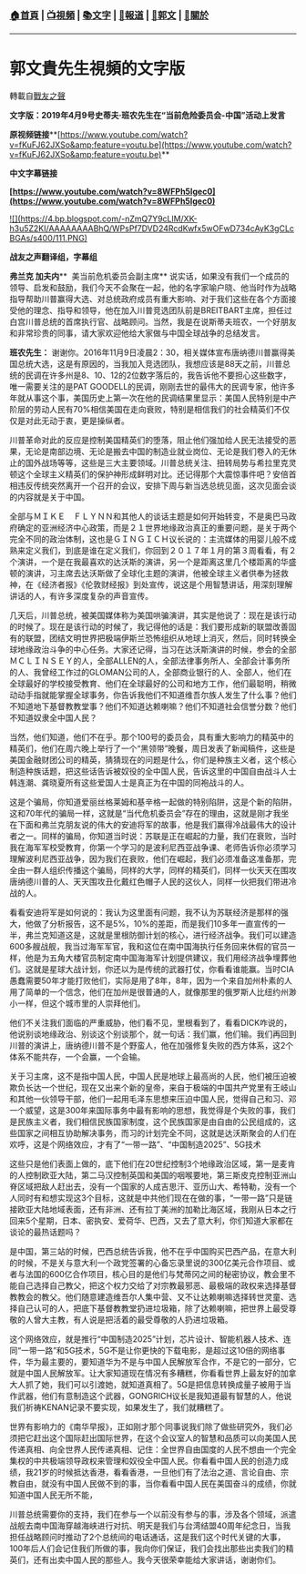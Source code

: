 ###  [:house:首頁](https://github.com/ourhimalayas/home) | [:tv:視頻](https://github.com/ourhimalayas/videos) | [:books:文字](https://github.com/ourhimalayas/txt) | [:newspaper:報道](https://github.com/ourhimalayas/news) | [:eagle:郭文](https://github.com/ourhimalayas/guomedia) | [:pray:關於](https://github.com/ourhimalayas/home/tree/master/about)
---
# 郭文貴先生視頻的文字版
轉載自[戰友之聲](http://littleantvoice.blogspot.com)

**文字版：2019年4月9号史蒂夫·班农先生在“当前危险委员会-中国”活动上发言**
  

**原视频链接****[https://www.youtube.com/watch?v=fKuFJ62JXSo&amp;feature=youtu.be](https://www.youtube.com/watch?v=fKuFJ62JXSo&amp;feature=youtu.be)**
  

**中文字幕链接**
  

**[https://www.youtube.com/watch?v=8WFPh5Igec0](https://www.youtube.com/watch?v=8WFPh5Igec0)**
  

[!\[\](https://4.bp.blogspot.com/-nZmQ7Y9cLlM/XK-h3u5Z2KI/AAAAAAAABhQ/WPsPf7DVD24RcdKwfx5wOFwD734cAyK3gCLcBGAs/s400/111.PNG)](https://4.bp.blogspot.com/-nZmQ7Y9cLlM/XK-h3u5Z2KI/AAAAAAAABhQ/WPsPf7DVD24RcdKwfx5wOFwD734cAyK3gCLcBGAs/s1600/111.PNG)

**战友之声翻译组，字幕组**
  

**弗兰克 加夫内****&nbsp; 美当前危机委员会副主席**
说实话，如果没有我们一个成员的领导、启发和鼓励，我们今天不会聚在一起，他的名字家喻户晓、他当时作为战略指导帮助川普赢得大选、对总统政府成员有重大影响、对于我们这些在各个方面接受他的理念、指导和领导，他在加入川普竞选团队前是BREITBART主席，担任过白宫川普总统的首席执行官、战略顾问。当然，我是在说斯蒂夫班农，一个好朋友和非常珍贵的同事，请大家欢迎他给大家做与中国全球战争的总结发言。  
  

**班农先生：**
谢谢你。2016年11月9日凌晨2：30，相关媒体宣布唐纳德川普赢得美国总统大选，这是有原因的，当我加入竞选团队，我想应该是88天之前，川普总统的民调在许多州是8、10、12的2位数字落后的，我告诉他不要担心这些数字，唯一需要关注的是PAT GOODELL的民调，刚刚去世的最伟大的民调专家，他许多年就从事这个事，美国历史上第一次在他的民调结果里显示：美国人民特别是中产阶层的劳动人民有70%相信美国在走向衰败，特别是相信我们的社会精英们不仅仅是对此无动于衷，更是操纵者。  
  

川普革命对此的反应是控制美国精英们的堕落，阻止他们强加给人民无法接受的恶果，无论是南部边境、无论是搬去中国的制造业就业岗位、无论是我们卷入的无休止的国外战场等等，这些是三大主要领域。川普总统关注、扭转局势与希拉里克灵顿这个全球主义精英们的保护神形成鲜明对比。还记得那个大震惊事件吧？安倍首相违反传统突然离开一个召开的会议，安排下周与新当选总统见面，这次见面会谈的内容就是关于中国。
  

全部与ＭＩＫＥ　ＦＬＹＮＮ和其他人的谈话主题是如何开始转变，不是奥巴马政府确定的亚洲经济中心政策，而是２１世界地缘政治真正的重要问题，是关于两个完全不同的政治体制，这也是ＧＩＮＧＩＣＨ议长说的：主流媒体的用婴儿般不成熟来定义我们，到底是谁在定义我们，你回到２０１７年１月的第３周看看，有２个演讲，一个是在我最喜欢的达沃斯的演讲，另一个是距离这里几个楼距离的华盛顿的演讲，习主席去达沃斯做了全球化主题的演讲，他被全球主义者供奉为拯救神，在《经济者报》《伦敦财经报》到处宣传，说这是个用智慧讲话，用深刻理解讲话的人，有许多深度复杂的声音宣传。
  

几天后，川普总统，被美国媒体称为美国哄骗演讲，其实是他说了：现在是该行动的时候了。现在是该行动的时候了，我记得他的话是：我们要形成新的联盟改善固有的联盟，团结文明世界把极端伊斯兰恐怖组织从地球上消灭，然后，同时转换全球地缘政治斗争的中心任务。大家还记得，当习在达沃斯演讲的时候，参会的全部ＭＣＬＩＮＳＥＹ的人，全部ALLEN的人，全部法律事务所人、全部会计事务所的人、我曾经工作过的GLOMAN公司的人，全部商业银行的人、全部人，他们在全球最好的学校接受教育、他们在全球最好的公司和地方工作，他们最聪明，稍微动动手指就能掌握全球事务，你告诉我他们不知道维吾尔族人发生了什么事？他们不知道地下基督教教堂事？他们不知道达赖喇嘛？他们不知道社会信誉分数？他们不知道奴隶全中国人民？
  

当然，他们知道，他们不在乎。那个100号的委员会，具有重大影响力的精英中的精英们，他们在周六晚上举行了一个“黑领带”晚餐，周日发表了新闻稿件，这些是美国金融财团公司的精英，猜猜现在的问题是什么，你们是种族主义者，这个核心制造种族话题，把这些话告诉被奴役的全中国人民，告诉这里的中国自由战斗人士韩连潮、龚晓夏所有这些爱国人士是真正为在中国的同袍战斗的人。
  

这是个骗局，你知道爱丽丝格莱姆和基辛格一起做的特别陷阱，这是个新的陷阱，这和70年代的骗局一样，这就是“当代危机委员会”存在的理由，这就是刚才我坐在下面和弗兰克朋友说的伟大的安迪将军的故事，他是我们赢得冷战最伟大的设计者之一。同样的骗局，你知道当时说：苏联是正在崛起的力量，我们在衰败，当时我在海军军校受教育，你第一个学习的是波利尼西亚战争课、老师告诉你必须学习理解波利尼西亚战争，因为我们在衰败，他们在崛起，我们必须准备这准备那，完全由一群人组织传播这个骗局，同样的大学，同样的精英们，同样一伙天天在围攻唐纳德川普的人、天天围攻丑化戴红色帽子人民的这伙人，同样一伙把我们带进冷战的人。
  

看看安迪将军是如何说的：我认为这里面有问题，我不认为苏联经济是那样的强大，他做了分析报告，这不是5%，10%的差距，而是我们10多年一直宣传的一半，弗兰克知道这是，这就是里根防御计划的核心，进行经济战争。我们可以建造600多艘战舰，我当过海军军官，我和这位在南中国海执行任务回来休假的官员一样，他是为五角大楼官员制定南中国海海军计划提供建议，我们用经济战争埋葬他们。这就是星球大战计划，你还以为是传统的武器打仗，你看看谁能赢。当时CIA愚蠢需要50年才能打败他们，实际是用了8年，8年，因为一个来自加州朴素的人用了简单的一个信念，他们在加州是很普通的人，就像那里的俄罗斯人比纽约州渺小一样，但这个城市里的人崇拜他们。
  

他们不关注我们面临的严重威胁，他们看不见，里根看到了，看看DICK咋说的，他说别谈地缘政治、别谈这个别谈那个，就一句话：我们赢，他们输。我们再回到川普的演讲上，唐纳德川普不是个野蛮人，他在加强修复失败的西方体系，这2个体系不能共存，一个会赢，一个会输。
  

关于习主席，这不是指中国人民，中国人民是地球上最高尚的人民，他们被压迫被欺负长达一个世纪，现在又出来个新的皇帝，来自于极端的中国共产党里有王岐山和其他一伙领导干部，他们一起用毛泽东思想来压迫中国人民，觉得自己和习、邓一个威望，这是300年来国际事务中最有影响的思想，我觉得是个失败的事，我们是民族主义者，我们相信民族国家制度，这个民族国家是由自由的公民组成的，这些国家之间相互协助解决事务，而习的计划完全不同，这就是达沃斯聚会的人们在欢呼，这是个网络效应，才有了“一带一路”、“中国制造2025”、5G技术
  

这些只是他们表面上做的，底下他们在20世纪控制3个地缘政治区域，第一是麦肯的人控制欧亚大陆，第二马汉控制英国和美国的咽喉要地，第三斯皮克控制亚洲山脊区域把敌人赶出去，没有一个国家的人成吉思汗、亚历山大、希特勒，没有一个人同时有和想实现这3个目标，这就是中共他们现在在做的事，“一带一路”只是链接欧亚大陆地域表面，还有非洲、还有拉丁美洲的加勒比海区域，我刚从日本之行回来5个星期，日本、密执安、爱荷华、巴西，又去了意大利，你们知道大家都在谈论的最热话题吗？
  

是中国，第三站的时候，巴西总统告诉我，他不在乎中国购买巴西产品，在意大利的时候，不是关与意大利一个政党签署的心备忘录里说的300亿美元合作项目、或者与法国的600亿合作项目，核心目的是他们与梵蒂冈之间的秘密协议，教会里不能自己选择自己教父，把这个权力交给了对宗教最邪恶、最极端的政权来选择基督教教会的教父。他们随意建造维吾尔人集中营、又不让达赖喇嘛选择转世灵童、选择自己认可的人，把底下基督教教堂扔进垃圾箱，除了达赖喇嘛，把世界上最受尊敬的人曾大主教，有人说是把活着的最受尊敬的人扔进垃圾箱。
  

这个网络效应，就是推行“中国制造2025”计划，芯片设计、智能机器人技术、连同“一带一路”和5G技术，5G不是让你更快的下载电影，是超过这10倍的网络事件，华为最主要的，要知道华为不是与中国人民解放军合作，不是它的一部分，它就是中国人民解放军。让大家知道现在情况有多糟糕，你看看世界上最友好的加拿大人抓了她，我们可以引渡她，就知道真相了。5G是把信息转换成量子被用于当作武器，他们有意制造这个武器，GONGRICH议长是我知道最有智慧的人，他说我们祈祷KENAN记录不要实现，如果发生了，我们就糟糕了。
  

世界有影响力的《南华早报》，正如刚才那个同事说我们除了做些研究外，我们必须把它赶出这个国际赶出国际世界，在这个会议室人的智慧和品质可以向美国人民传递真相、向全世界人民传递真相、记住：全世界自由国度的人民不想由一个完全集权的中共极端领导政权来管理和奴役全中国人民。你看看中国人民的创造力成绩，我21岁的时候抵达香港，看看香港，一旦他们有了法治之道、言论自由、宗教自由，就没有中国人民做不到的事，当你看看中国人民在美国奋斗的成绩，你就知道中国人民无所不能，
  

川普总统需要你的支持，我们在参与一个以前没有参与的事，涉及各个领域，派遣战舰去南中国海穿越海峡进行对抗、明天是我们与台湾结盟40周年纪念日，当我担任战略顾问时推动了2个总统间的电话通话，这是我们这个时代关键的大事，100年后人们会记住我们所做的事，我向你们保证，我们会找出那些出卖我们的精英们，还有出卖中国人民的那些人。我今天很荣幸能给大家讲话，谢谢你们。
<u></u><sub></sub><sup></sup><strike></strike>